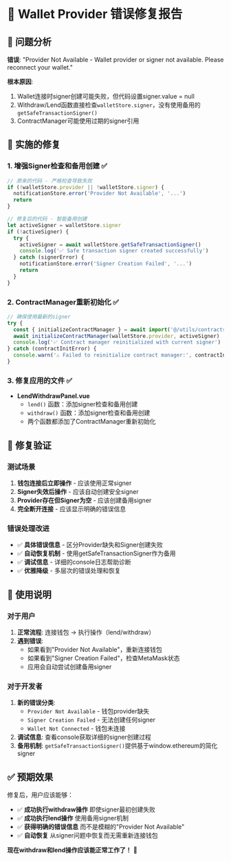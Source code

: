 # 🔧 Wallet Provider 错误修复报告

## 🚨 问题分析
**错误**: "Provider Not Available - Wallet provider or signer not available. Please reconnect your wallet."

**根本原因**: 
1. Wallet连接时signer创建可能失败，但代码设置signer.value = null
2. Withdraw/Lend函数直接检查`walletStore.signer`，没有使用备用的`getSafeTransactionSigner()`
3. ContractManager可能使用过期的signer引用

## 🔧 实施的修复

### 1. 增强Signer检查和备用创建 ✅
```javascript
// 原来的代码 - 严格检查导致失败
if (!walletStore.provider || !walletStore.signer) {
  notificationStore.error('Provider Not Available', '...')
  return
}

// 修复后的代码 - 智能备用创建
let activeSigner = walletStore.signer
if (!activeSigner) {
  try {
    activeSigner = await walletStore.getSafeTransactionSigner()
    console.log('✅ Safe transaction signer created successfully')
  } catch (signerError) {
    notificationStore.error('Signer Creation Failed', '...')
    return
  }
}
```

### 2. ContractManager重新初始化 ✅
```javascript
// 确保使用最新的signer
try {
  const { initializeContractManager } = await import('@/utils/contracts.js')
  await initializeContractManager(walletStore.provider, activeSigner)
  console.log('✅ Contract manager reinitialized with current signer')
} catch (contractInitError) {
  console.warn('⚠️ Failed to reinitialize contract manager:', contractInitError)
}
```

### 3. 修复应用的文件 ✅
- **LendWithdrawPanel.vue**
  - `lend()` 函数：添加signer检查和备用创建
  - `withdraw()` 函数：添加signer检查和备用创建
  - 两个函数都添加了ContractManager重新初始化

## 🧪 修复验证

### 测试场景
1. **钱包连接后立即操作** - 应该使用正常signer
2. **Signer失效后操作** - 应该自动创建安全signer
3. **Provider存在但Signer为空** - 应该创建备用signer
4. **完全断开连接** - 应该显示明确的错误信息

### 错误处理改进
- ✅ **具体错误信息** - 区分Provider缺失和Signer创建失败
- ✅ **自动恢复机制** - 使用getSafeTransactionSigner作为备用
- ✅ **调试信息** - 详细的console日志帮助诊断
- ✅ **优雅降级** - 多层次的错误处理和恢复

## 🚀 使用说明

### 对于用户
1. **正常流程**: 连接钱包 → 执行操作（lend/withdraw）
2. **遇到错误**: 
   - 如果看到"Provider Not Available"，重新连接钱包
   - 如果看到"Signer Creation Failed"，检查MetaMask状态
   - 应用会自动尝试创建备用signer

### 对于开发者
1. **新的错误分类**:
   - `Provider Not Available` - 钱包provider缺失
   - `Signer Creation Failed` - 无法创建任何signer
   - `Wallet Not Connected` - 钱包未连接
2. **调试信息**: 查看console获取详细的signer创建过程
3. **备用机制**: `getSafeTransactionSigner()`提供基于window.ethereum的简化signer

## ✅ 预期效果

修复后，用户应该能够：
- ✅ **成功执行withdraw操作** 即使signer最初创建失败
- ✅ **成功执行lend操作** 使用备用signer机制  
- ✅ **获得明确的错误信息** 而不是模糊的"Provider Not Available"
- ✅ **自动恢复** 从signer问题中恢复而无需重新连接钱包

**现在withdraw和lend操作应该能正常工作了！** 🎉
